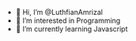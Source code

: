 - 👋 Hi, I’m @LuthfianAmrizal
- 👀 I’m interested in Programming
- 🌱 I’m currently learning Javascript

<!---
LuthfianAmrizal/LuthfianAmrizal is a ✨ special ✨ repository because its `README.md` (this file) appears on your GitHub profile.
You can click the Preview link to take a look at your changes.
--->
